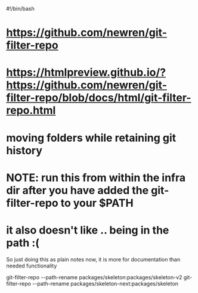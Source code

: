 #!/bin/bash

# https://github.com/newren/git-filter-repo

# https://htmlpreview.github.io/?https://github.com/newren/git-filter-repo/blob/docs/html/git-filter-repo.html

# moving folders while retaining git history

# NOTE: run this from within the infra dir after you have added the git-filter-repo to your $PATH

# it also doesn't like .. being in the path :(

So just doing this as plain notes now, it is more for documentation than needed functionality

git-filter-repo --path-rename packages/skeleton:packages/skeleton-v2
git-filter-repo --path-rename packages/skeleton-next:packages/skeleton
